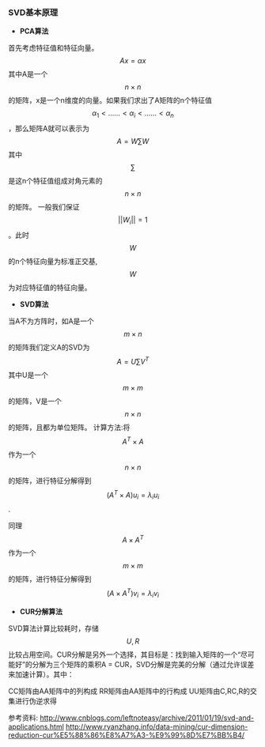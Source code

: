### SVD基本原理
- **PCA算法**

首先考虑特征值和特征向量。$$Ax=\alpha x$$其中A是一个$$n×n$$的矩阵，x是一个n维度的向量。如果我们求出了A矩阵的n个特征值$$\alpha_1 \lt ……\lt \alpha_i \lt …… \lt \alpha_n$$，那么矩阵A就可以表示为
 $$ A=W\sum W$$其中$$\sum$$是这n个特征值组成对角元素的$$n×n$$的矩阵。
一般我们保证$$||W_i||=1$$。此时$$W$$的n个特征向量为标准正交基,$$W$$为对应特征值的特征向量。

- **SVD算法**

当A不为方阵时，如A是一个$$m×n$$的矩阵我们定义A的SVD为$$A=U \sum V^T$$其中U是一个$$m×m$$的矩阵，V是一个$$n×n$$的矩阵，且都为单位矩阵。
计算方法:将$$A^T×A$$作为一个$$n×n$$的矩阵，进行特征分解得到$$(A^T×A)u_i=\lambda_i u_i$$.

同理$$A×A^T$$作为一个$$m×m$$的矩阵，进行特征分解得到$$(A×A^T)v_i=\lambda_i v_i$$

- **CUR分解算法**

SVD算法计算比较耗时，存储$$U,R$$比较占用空间。CUR分解是另外一个选择，其目标是：找到输入矩阵的一个“尽可能好”的分解为三个矩阵的乘积A = CUR，SVD分解是完美的分解（通过允许误差来加速计算）。其中：

CC矩阵由AA矩阵中的列构成
RR矩阵由AA矩阵中的行构成
UU矩阵由C,RC,R的交集进行伪逆求得

参考资料:
http://www.cnblogs.com/leftnoteasy/archive/2011/01/19/svd-and-applications.html
http://www.ryanzhang.info/data-mining/cur-dimension-reduction-cur%E5%88%86%E8%A7%A3-%E9%99%8D%E7%BB%B4/

